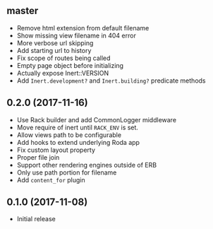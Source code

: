 ## master
- Remove html extension from default filename
- Show missing view filename in 404 error
- More verbose url skipping
- Add starting url to history
- Fix scope of routes being called
- Empty page object before initializing
- Actually expose Inert::VERSION
- Add `Inert.development?` and `Inert.building?` predicate methods

## 0.2.0 (2017-11-16)
- Use Rack builder and add CommonLogger middleware
- Move require of inert until `RACK_ENV` is set.
- Allow views path to be configurable
- Add hooks to extend underlying Roda app
- Fix custom layout property
- Proper file join
- Support other rendering engines outside of ERB
- Only use path portion for filename
- Add `content_for` plugin

## 0.1.0 (2017-11-08)
- Initial release
